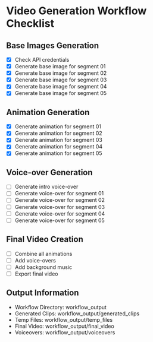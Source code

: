 # Video Generation Workflow Checklist

## Base Images Generation
- [x] Check API credentials
- [x] Generate base image for segment 01
- [x] Generate base image for segment 02
- [x] Generate base image for segment 03
- [x] Generate base image for segment 04
- [x] Generate base image for segment 05

## Animation Generation
- [x] Generate animation for segment 01
- [x] Generate animation for segment 02
- [x] Generate animation for segment 03
- [x] Generate animation for segment 04
- [x] Generate animation for segment 05

## Voice-over Generation
- [ ] Generate intro voice-over
- [ ] Generate voice-over for segment 01
- [ ] Generate voice-over for segment 02
- [ ] Generate voice-over for segment 03
- [ ] Generate voice-over for segment 04
- [ ] Generate voice-over for segment 05

## Final Video Creation
- [ ] Combine all animations
- [ ] Add voice-overs
- [ ] Add background music
- [ ] Export final video

## Output Information
- Workflow Directory: workflow_output
- Generated Clips: workflow_output/generated_clips
- Temp Files: workflow_output/temp_files
- Final Video: workflow_output/final_video
- Voiceovers: workflow_output/voiceovers 